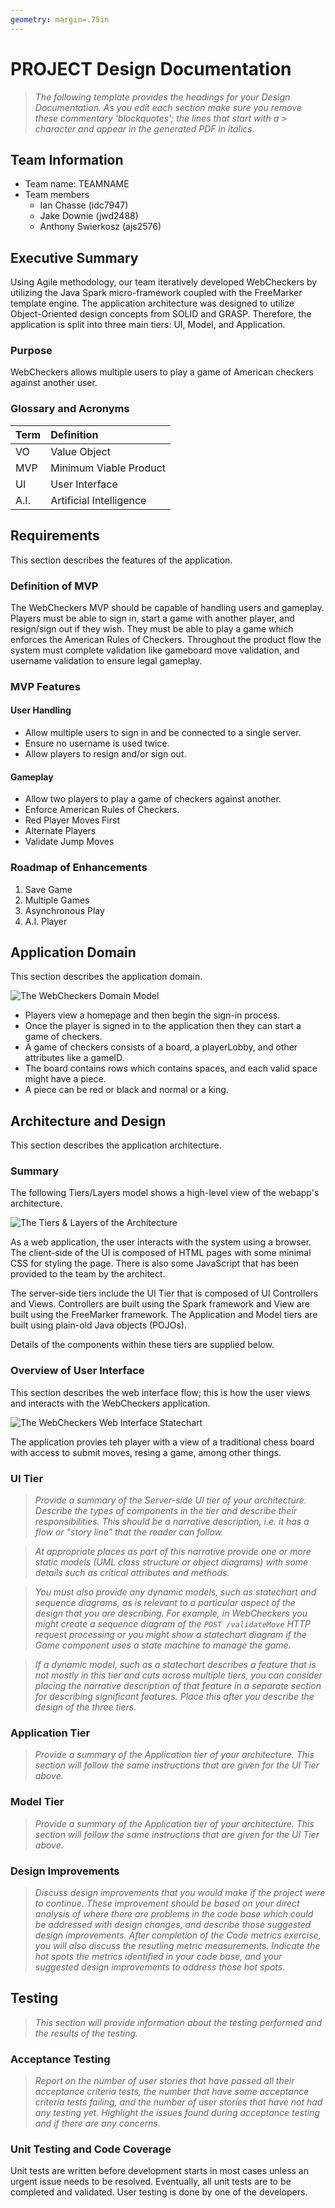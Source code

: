 ```yaml
---
geometry: margin=.75in
---
```


# PROJECT Design Documentation

> _The following template provides the headings for your Design
> Documentation. As you edit each section make sure you remove these
> commentary 'blockquotes'; the lines that start with a > character
> and appear in the generated PDF in italics._

## Team Information

* Team name: TEAMNAME
* Team members
    * Ian Chasse (idc7947)
    * Jake Downie (jwd2488)
    * Anthony Swierkosz (ajs2576)

## Executive Summary

Using Agile methodology, our team iteratively developed WebCheckers by utilizing the Java Spark
micro-framework coupled with the FreeMarker template engine. The application architecture was
designed to utilize Object-Oriented design concepts from SOLID and GRASP. Therefore, the application
is split into three main tiers: UI, Model, and Application.

### Purpose

WebCheckers allows multiple users to play a game of American checkers against another user.

### Glossary and Acronyms

| Term | Definition |
|:------|:------------|
| VO | Value Object |
| MVP | Minimum Viable Product |
| UI | User Interface |
| A.I. | Artificial Intelligence|

## Requirements

This section describes the features of the application.

### Definition of MVP

The WebCheckers MVP should be capable of handling users and gameplay. Players must be able to sign
in, start a game with another player, and resign/sign out if they wish. They must be able to play a
game which enforces the American Rules of Checkers. Throughout the product flow the system must
complete validation like gameboard move validation, and username validation to ensure legal
gameplay.

### MVP Features

#### User Handling

- Allow multiple users to sign in and be connected to a single server.
- Ensure no username is used twice.
- Allow players to resign and/or sign out.

#### Gameplay

- Allow two players to play a game of checkers against another.
- Enforce American Rules of Checkers.
- Red Player Moves First
- Alternate Players
- Validate Jump Moves

### Roadmap of Enhancements

1. Save Game
2. Multiple Games
3. Asynchronous Play
4. A.I. Player

## Application Domain

This section describes the application domain.

![The WebCheckers Domain Model](domain-model.png)

- Players view a homepage and then begin the sign-in process.
- Once the player is signed in to the application then they can start a game of checkers.
- A game of checkers consists of a board, a playerLobby, and other attributes like a gameID.
- The board contains rows which contains spaces, and each valid space might have a piece.
- A piece can be red or black and normal or a king.

## Architecture and Design

This section describes the application architecture.

### Summary

The following Tiers/Layers model shows a high-level view of the webapp's architecture.

![The Tiers & Layers of the Architecture](architecture-tiers-and-layers.png)

As a web application, the user interacts with the system using a browser. The client-side of the UI
is composed of HTML pages with some minimal CSS for styling the page. There is also some JavaScript
that has been provided to the team by the architect.

The server-side tiers include the UI Tier that is composed of UI Controllers and Views. Controllers
are built using the Spark framework and View are built using the FreeMarker framework. The
Application and Model tiers are built using plain-old Java objects (POJOs).

Details of the components within these tiers are supplied below.

### Overview of User Interface

This section describes the web interface flow; this is how the user views and interacts with the
WebCheckers application.

![The WebCheckers Web Interface Statechart](web-interface.png)

The application provies teh player with a view of a traditional chess board with access to submit moves, resing a game, among other things. 

### UI Tier

> _Provide a summary of the Server-side UI tier of your architecture.
> Describe the types of components in the tier and describe their
> responsibilities. This should be a narrative description, i.e. it has
> a flow or "story line" that the reader can follow._

> _At appropriate places as part of this narrative provide one or more
> static models (UML class structure or object diagrams) with some
> details such as critical attributes and methods._

> _You must also provide any dynamic models, such as statechart and
> sequence diagrams, as is relevant to a particular aspect of the design
> that you are describing. For example, in WebCheckers you might create
> a sequence diagram of the `POST /validateMove` HTTP request processing
> or you might show a statechart diagram if the Game component uses a
> state machine to manage the game._

> _If a dynamic model, such as a statechart describes a feature that is
> not mostly in this tier and cuts across multiple tiers, you can
> consider placing the narrative description of that feature in a
> separate section for describing significant features. Place this after
> you describe the design of the three tiers._

### Application Tier

> _Provide a summary of the Application tier of your architecture. This
> section will follow the same instructions that are given for the UI
> Tier above._

### Model Tier

> _Provide a summary of the Application tier of your architecture. This
> section will follow the same instructions that are given for the UI
> Tier above._

### Design Improvements

> _Discuss design improvements that you would make if the project were
> to continue. These improvement should be based on your direct
> analysis of where there are problems in the code base which could be
> addressed with design changes, and describe those suggested design
> improvements. After completion of the Code metrics exercise, you
> will also discuss the resutling metric measurements. Indicate the
> hot spots the metrics identified in your code base, and your
> suggested design improvements to address those hot spots._

## Testing

> _This section will provide information about the testing performed
> and the results of the testing._

### Acceptance Testing

> _Report on the number of user stories that have passed all their
> acceptance criteria tests, the number that have some acceptance
> criteria tests failing, and the number of user stories that
> have not had any testing yet. Highlight the issues found during
> acceptance testing and if there are any concerns._

### Unit Testing and Code Coverage

Unit tests are written before development starts in most cases unless an urgent issue needs to be resolved.
Eventually, all unit tests are to be completed and validated. User testing is done by one of the developers. 